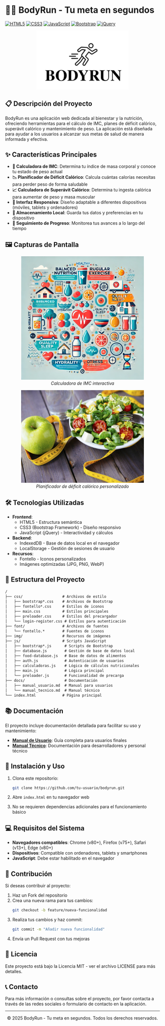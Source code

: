 # 🏃‍♂️ BodyRun - Tu meta en segundos

[![HTML5](https://img.shields.io/badge/HTML5-E34F26?style=for-the-badge&logo=html5&logoColor=white)](https://developer.mozilla.org/es/docs/Web/HTML)
[![CSS3](https://img.shields.io/badge/CSS3-1572B6?style=for-the-badge&logo=css3&logoColor=white)](https://developer.mozilla.org/es/docs/Web/CSS)
[![JavaScript](https://img.shields.io/badge/JavaScript-F7DF1E?style=for-the-badge&logo=javascript&logoColor=black)](https://developer.mozilla.org/es/docs/Web/JavaScript)
[![Bootstrap](https://img.shields.io/badge/Bootstrap-7952B3?style=for-the-badge&logo=bootstrap&logoColor=white)](https://getbootstrap.com/)
[![jQuery](https://img.shields.io/badge/jQuery-0769AD?style=for-the-badge&logo=jquery&logoColor=white)](https://jquery.com/)

<p align="center">
  <img src="img/BodyRun.png" alt="Logo BodyRun" width="300">
</p>

## 📋 Descripción del Proyecto

BodyRun es una aplicación web dedicada al bienestar y la nutrición, ofreciendo herramientas para el cálculo de IMC, planes de déficit calórico, superávit calórico y mantenimiento de peso. La aplicación está diseñada para ayudar a los usuarios a alcanzar sus metas de salud de manera informada y efectiva.

## ✨ Características Principales

- **🔢 Calculadora de IMC**: Determina tu índice de masa corporal y conoce tu estado de peso actual
- **📉 Planificador de Déficit Calórico**: Calcula cuántas calorías necesitas para perder peso de forma saludable
- **📈 Calculadora de Superávit Calórico**: Determina tu ingesta calórica para aumentar de peso y masa muscular
- **📱 Interfaz Responsiva**: Diseño adaptable a diferentes dispositivos (móviles, tablets y ordenadores)
- **💾 Almacenamiento Local**: Guarda tus datos y preferencias en tu dispositivo
- **🔄 Seguimiento de Progreso**: Monitorea tus avances a lo largo del tiempo

## 🖼️ Capturas de Pantalla

<p align="center">
  <img src="img/indice de masa corporal.webp" alt="Calculadora IMC" width="400">
  <br>
  <em>Calculadora de IMC interactiva</em>
</p>

<p align="center">
  <img src="img/deficit calorico.jpg" alt="Déficit Calórico" width="400">
  <br>
  <em>Planificador de déficit calórico personalizado</em>
</p>

## 🛠️ Tecnologías Utilizadas

- **Frontend**:
  - HTML5 - Estructura semántica
  - CSS3 (Bootstrap Framework) - Diseño responsivo
  - JavaScript (jQuery) - Interactividad y cálculos
- **Backend**:
  - IndexedDB - Base de datos local en el navegador
  - LocalStorage - Gestión de sesiones de usuario
- **Recursos**:
  - Fontello - Iconos personalizados
  - Imágenes optimizadas (JPG, PNG, WebP)

## 📁 Estructura del Proyecto

```
/
├── css/                  # Archivos de estilo
│   ├── bootstrap*.css    # Archivos de Bootstrap
│   ├── fontello*.css     # Estilos de iconos
│   ├── main.css          # Estilos principales
│   ├── preloader.css     # Estilos del precargador
│   └── login-register.css # Estilos para autenticación
├── font/                 # Archivos de fuentes
│   └── fontello.*        # Fuentes de iconos
├── img/                  # Recursos de imágenes
├── js/                   # Scripts JavaScript
│   ├── bootstrap*.js      # Scripts de Bootstrap
│   ├── database.js        # Gestión de base de datos local
│   ├── food-database.js   # Base de datos de alimentos
│   ├── auth.js            # Autenticación de usuarios
│   ├── calculadoras.js    # Lógica de cálculos nutricionales
│   ├── main.js            # Lógica principal
│   └── preloader.js       # Funcionalidad de precarga
├── docs/                  # Documentación
│   ├── manual_usuario.md  # Manual para usuarios
│   └── manual_tecnico.md  # Manual técnico
└── index.html            # Página principal
```

## 📚 Documentación

El proyecto incluye documentación detallada para facilitar su uso y mantenimiento:

- **[Manual de Usuario](docs/manual_usuario.md)**: Guía completa para usuarios finales
- **[Manual Técnico](docs/manual_tecnico.md)**: Documentación para desarrolladores y personal técnico

## 🚀 Instalación y Uso

1. Clona este repositorio:
   ```bash
   git clone https://github.com/tu-usuario/bodyrun.git
   ```

2. Abre `index.html` en tu navegador web

3. No se requieren dependencias adicionales para el funcionamiento básico

## 💻 Requisitos del Sistema

- **Navegadores compatibles**: Chrome (v80+), Firefox (v75+), Safari (v13+), Edge (v80+)
- **Dispositivos**: Compatible con ordenadores, tablets y smartphones
- **JavaScript**: Debe estar habilitado en el navegador

## 🤝 Contribución

Si deseas contribuir al proyecto:

1. Haz un Fork del repositorio
2. Crea una nueva rama para tus cambios:
   ```bash
   git checkout -b feature/nueva-funcionalidad
   ```
3. Realiza tus cambios y haz commit:
   ```bash
   git commit -m "Añadir nueva funcionalidad"
   ```
4. Envía un Pull Request con tus mejoras

## 📄 Licencia

Este proyecto está bajo la Licencia MIT - ver el archivo LICENSE para más detalles.

## 📞 Contacto

Para más información o consultas sobre el proyecto, por favor contacta a través de las redes sociales o formulario de contacto en la aplicación.

---

<p align="center">
  © 2025 BodyRun - Tu meta en segundos. Todos los derechos reservados.
</p>
